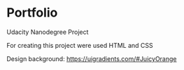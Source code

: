 # Portfolio
Udacity Nanodegree Project 

 For creating this project were used HTML and CSS
 
Design background: https://uigradients.com/#JuicyOrange 
